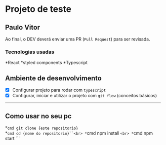 # Projeto de teste 

## Paulo Vitor

Ao final, o DEV deverá enviar uma PR (`Pull Request`) para ser revisada.

### Tecnologias usadas
*React
*styled components
*Typescript

## Ambiente de desenvolvimento
- [x] Configurar projeto para rodar com `typescript`
- [x] Configurar, iniciar e utilizar o projeto com `git flow` (conceitos básicos)

---

## Como usar no seu pc
*```cmd git clone {este repositorio}```<br>
*```cmd cd {nome do repositorio}``<br>
*```cmd npm install ```<br>
*```cmd npm start ```<br>
